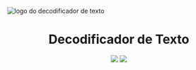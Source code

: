 ![logo do decodificador de texto](https://github.com/user-attachments/assets/c134a715-823e-4eac-b7c7-8618c644d408)
<h1 align="center"> Decodificador de Texto </h1>
<p align="center">
<img src="https://img.shields.io/badge/Status-Finalizado-blue">
<img src="https://img.shields.io/badge/Data%20da%20%C3%BAltima%20vers%C3%A3o%20do%20projeto-Agosto-green">
</p>
